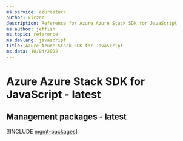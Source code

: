```yaml
---
ms.service: azurestack
author: xirzec
description: Reference for Azure Azure Stack SDK for JavaScript
ms.author: jeffish
ms.topic: reference
ms.devlang: javascript
title: Azure Azure Stack SDK for JavaScript
ms.data: 10/04/2022
---
```

# Azure Azure Stack SDK for JavaScript - latest

## Management packages - latest
[!INCLUDE [mgmt-packages](azure-stack-mgmt-index.md)]